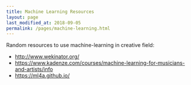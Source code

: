 ```yaml
---
title: Machine Learning Resources
layout: page
last_modified_at: 2018-09-05
permalink: /pages/machine-learning.html
---
```


Random resources to use machine-learning in creative field:

- <http://www.wekinator.org/>
- <https://www.kadenze.com/courses/machine-learning-for-musicians-and-artists/info>
- <https://ml4a.github.io/>